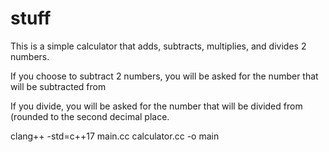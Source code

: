 # stuff

This is a simple calculator that adds, subtracts, multiplies, and divides 2 numbers.

If you choose to subtract 2 numbers, you will be asked for the number that will be subtracted from

If you divide, you will be asked for the number that will be divided from (rounded to the second decimal place.

clang++ -std=c++17 main.cc calculator.cc -o main
